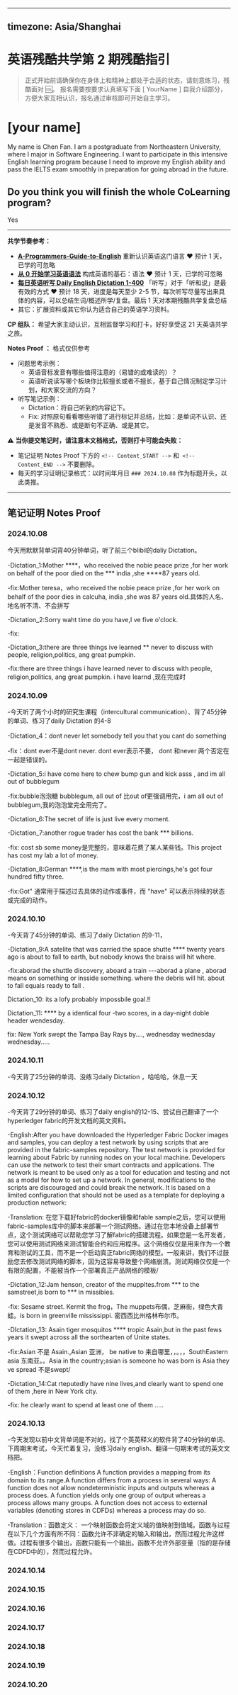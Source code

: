 
---
timezone: Asia/Shanghai
---


# 英语残酷共学第 2 期残酷指引

> 正式开始前请确保你在身体上和精神上都处于合适的状态，请刻意练习，残酷面对 🆒。 报名需要按要求认真填写下面 [ YourName ] 自我介绍部分，方便大家互相认识，报名通过审核即可开始自主学习。

# [your name]

My name is Chen Fan. I am a postgraduate from Northeastern University, where I major in Software Engineering. I want to participate in this intensive English learning program because I need to improve my English ability and pass the IELTS exam smoothly in preparation for going abroad in the future.

## Do you think you will finish the whole CoLearning program?

Yes

---

**共学节奏参考：**

- [**A-Programmers-Guide-to-English**](https://github.com/yujiangshui/A-Programmers-Guide-to-English) 重新认识英语这门语言 ❤️ 预计 1 天，已学的可忽略
- [**从 0 开始学习英语语法**](https://hzpt-inet-club.github.io/english-note/) 构成英语的基石：语法 ❤️ 预计 1 天，已学的可忽略
- [**每日英语听写 Daily English Dictation 1-400**](https://www.bilibili.com/video/BV1U7411a7xG?p=3&vd_source=bc0666711d2280c24d54945ab9c11146) 「听写」对于「听和说」是最有效的方式 ❤️ 预计 18 天，进度是每天至少 2-5 节，每次听写尽量写出来具体的内容，可以总结生词/概述所学/复盘。最后 1 天对本期残酷共学复盘总结
- 其它：扩展资料或其它你认为适合自己的英语学习资料。

**CP 组队：**  希望大家主动认识，互相监督学习和打卡，好好享受这 21 天英语共学之旅。

**Notes Proof ：** 格式仅供参考

- 问题思考示例：
  - 英语音标发音有哪些值得注意的（易错的或难读的）？
  - 英语听说读写哪个板块你比较擅长或者不擅长，基于自己情况制定学习计划，和大家交流的方向？
- 听写笔记示例：
  - Dictation：将自己听到的内容记下。
  - Fix: 对照原句看看哪些听错了进行标记并总结，比如：是单词不认识、还是发音不熟悉、或是断句不正确、或是其它。

⚠️ **当你提交笔记时，请注意本文档格式，否则打卡可能会失败：**

- 笔记证明 Notes Proof 下方的 `<!-- Content_START -->` 和` <!-- Content_END -->` 不要删除。
- 每天的学习证明记录格式：以时间年月日 `### 2024.10.08` 作为标题开头，以此类推。

---

## 笔记证明 Notes Proof

<!-- Content_START --> 

### 2024.10.08
今天用默默背单词背40分钟单词，听了前三个blibil的daliy Dictation。

-Dictation_1:Mother ****，who received the nobie peace prize ,for her work on behalf of the poor died on the *** india ,she ****87 years old.

-fix:Mother teresa，who received the nobie peace prize ,for her work on behalf of the poor dies in calcuha, india ,she was 87 years old.具体的人名、地名听不清、不会拼写

-Dictation_2:Sorry waht time do you have,I ve five o'clock.

-fix:

-Dictation_3:there are three things ive learned ** never to discuss with people, religion,politics, ang great pumpkin.

-fix:there are three things i have learned  never to discuss with people, religion,politics, ang great pumpkin. i have learnd ,现在完成时



### 2024.10.09
-今天听了两个小时的研究生课程（intercultural communication）、背了45分钟的单词、练习了daily Dictation 的4-8

-Dictation_4：dont never let somebody tell you that you cant do something

-fix：dont ever不是dont never. dont ever表示不要， dont 和never 两个否定在一起是错误的。

-Dictation_5:i have come here to chew bump gun and kick asss , and im all out of bubblegum

-fix:bubble泡泡糖 bubblegum,   all out of 比out of更强调用完，i am all out of bubblegum,我的泡泡堂完全用完了。

-Dictation_6:The secret of life is just live every moment.

-Dictation_7:another rogue trader  has cost the bank *** billions.

-fix: cost sb some money是完整的，意味着花费了某人某些钱。This project has cost my lab a lot of money.

-Dictation_8:German ****,is the mam with most piercings,he's got four hundred fifty three.

-fix:Got" 通常用于描述过去具体的动作或事件，而 "have" 可以表示持续的状态或完成的动作。


### 2024.10.10
-今天背了45分钟的单词、练习了daily Dictation 的9-11，

-Dictation_9:A satelite that was carried the space shutte **** twenty years ago is about to fall to earth, but nobody knows the braiss will hit where.

-fix:aborad the shuttle discovery, aboard a train ---aborad a plane , aborad means on something or insside something.
where the debris will hit. about to fall equals ready to fall .

Dictation_10: its a lofy probably impossbile goal.!!

Dictation_11: **** by a identical four -two scores, in a day-night doble header wendesday.

fix: New York swept the Tampa Bay Rays by...., wednesday wednesday wednesday.....

### 2024.10.11
-今天背了25分钟的单词、没练习daily Dictation ，哈哈哈，休息一天


### 2024.10.12
-今天背了29分钟的单词、练习了daily english的12-15、尝试自己翻译了一个hyperledger fabric的开发文档的英文资料。

-English:After you have downloaded the Hyperledger Fabric Docker images and samples, you can deploy a test network by using scripts that are provided in the fabric-samples repository. The test network is provided for learning about Fabric by running nodes on your local machine. Developers can use the network to test their smart contracts and applications. The network is meant to be used only as a tool for education and testing and not as a model for how to set up a network. In general, modifications to the scripts are discouraged and could break the network. It is based on a limited configuration that should not be used as a template for deploying a production network:

-Translation: 在您下载好fabric的docker镜像和fable sample之后，您可以使用fabric-samples库中的脚本来部署一个测试网络。通过在您本地设备上部署节点，这个测试网络可以帮助您学习了解fabric的搭建流程。如果您是一名开发者，您可以使用测试网络来测试智能合约和应用程序。这个网络仅仅是用来作为一个教育和测试的工具，而不是一个启动真正fabric网络的模型。一般来讲，我们不过鼓励您去修改测试网络的脚本，因为这容易导致整个网络崩溃。测试网络仅仅是一个有限的配置，不能被当作一个部署真正产品网络的模板/

-Dictation_12:Jam henson, creator of the muppltes.from *** to the samstreet,is born to *** in missibies.

-fix: Sesame street. Kermit the frog，The muppets布偶，芝麻街，绿色大青蛙。is born in greenville mississippi. 密西西比州格林布尔市。

-DIctation_13: Asain tiger mosquitos  **** tropic Asain,but in the past fews years it swept across all the sorthearten of Unite states.

-fix:Asian 不是 Asain.,Asian 亚洲， be native to 来自哪里，，。，，SouthEastern asia 东南亚。。Asia in the country;asian is someone ho was born is Asia
they ve spread 不是swept/

-Dictation_14:Cat rteputedly have nine lives,and clearly want to spend one of them ,here in New York city.

-fix: he clearly want to spend at least one of them .....

### 2024.10.13
-今天发现以前中文背单词是不对的，找了个英英释义的软件背了40分钟的单词、下周期末考试，今天忙着复习，没练习daily english、翻译一句期末考试的英文文档把。

-English：Function definitions A function provides a mapping from its domain to its range.A function differs from a process in several ways: A function does not allow nondeterministic inputs and outputs whereas a process does. A function yields only one group of output whereas a process allows many groups. A function does not access to external variables (denoting stores in CDFDs) whereas a process may do so.

-Translation：函数定义： 一个映射函数会将定义域的值映射到值域。函数与过程在以下几个方面有所不同：函数允许不非确定的输入和输出，然而过程允许这样做。过程有很多个输出，函数只能有一个输出。函数不允许外部变量（指的是存储在CDFD中的），然而过程允许。

### 2024.10.14

### 2024.10.15

### 2024.10.16

### 2024.10.17

### 2024.10.18

### 2024.10.19

### 2024.10.20

<!-- Content_END -->
